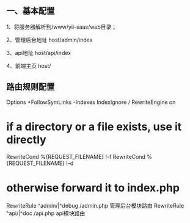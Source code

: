 
## 一、基本配置

1、将服务器解析到/www/yii-saas/web目录；

2、管理后台地址 host/admin/index

3、api地址 host/api/index

4、前端主页 host/

## 路由规则配置
 Options +FollowSymLinks -Indexes
 IndexIgnore */*
 RewriteEngine on

 # if a directory or a file exists, use it directly
 RewriteCond %{REQUEST_FILENAME} !-f
 RewriteCond %{REQUEST_FILENAME} !-d

 # otherwise forward it to index.php
 RewriteRule ^admin/|^debug /admin.php 管理后台模块路由
 RewriteRule ^api/|^doc /api.php api模块路由
